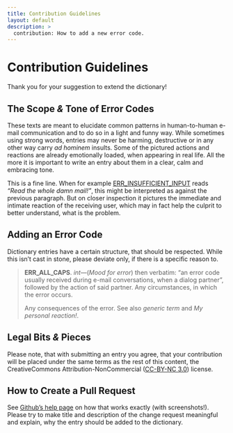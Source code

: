 ```yaml
---
title: Contribution Guidelines
layout: default
description: >
  contribution: How to add a new error code.
---
```


# Contribution Guidelines

Thank you for your suggestion to extend the dictionary!

## The Scope _&_ Tone of Error Codes

These texts are meant to elucidate common patterns in human-to-human e-mail
communication and to do so in a light and funny way. While sometimes using
strong words, entries may never be harming, destructive or in any other way
carry _ad hominem_ insults. Some of the pictured actions and reactions are
already emotionally loaded, when appearing in real life. All the more it is
important to write an entry about them in a clear, calm and embracing tone.

This is a fine line. When for example
[ERR_INSUFFICIENT_INPUT](ERR_INSUFFICIENT_INPUT) reads _“Read the whole damn
mail!”_, this might be interpreted as against the previous paragraph. But on
closer inspection it pictures the immediate and intimate reaction of the
receiving user, which may in fact help the culprit to better understand, what
is the problem.

## Adding an Error Code

Dictionary entries have a certain structure, that should be respected. While
this isn’t cast in stone, please deviate only, if there is a specific reason
to.

> __ERR_ALL_CAPS__.
> _int_—(_Mood for error_) then verbatim: “an error code usually received
> during e-mail conversations, when a dialog partner”, followed by the action
> of said partner. Any circumstances, in which the error occurs.
>
> Any consequences of the error.
> See also _generic term_ and _My personal reaction!_.

## Legal Bits _&_ Pieces

Please note, that with submitting an entry you agree, that your contribution
will be placed under the same terms as the rest of this content, the
CreativeCommons Attribution-NonCommercial
([CC-BY-NC 3.0](https://creativecommons.org/licenses/by-nc/3.0/)) license.

## How to Create a Pull Request

See [Github’s help page](https://help.github.com/articles/using-pull-requests/)
on how that works exactly (with screenshots!). Please try to make title and
description of the change request meaningful and explain, why the entry
should be added to the dictionary.
